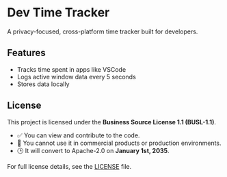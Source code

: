 # Dev Time Tracker

A privacy-focused, cross-platform time tracker built for developers.

## Features

- Tracks time spent in apps like VSCode
- Logs active window data every 5 seconds
- Stores data locally

## License

This project is licensed under the **Business Source License 1.1 (BUSL-1.1)**.

- ✅ You can view and contribute to the code.
- 🚫 You cannot use it in commercial products or production environments.
- 🕒 It will convert to Apache-2.0 on **January 1st, 2035**.

For full license details, see the [LICENSE](./LICENSE) file.